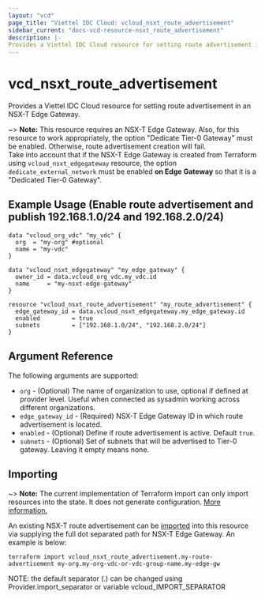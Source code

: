 ```yaml
---
layout: "vcd"
page_title: "Viettel IDC Cloud: vcloud_nsxt_route_advertisement"
sidebar_current: "docs-vcd-resource-nsxt_route_advertisement"
description: |-
Provides a Viettel IDC Cloud resource for setting route advertisement in an NSX-T Edge Gateway.
---
```


# vcd\_nsxt\_route\_advertisement

Provides a Viettel IDC Cloud resource for setting route advertisement in an NSX-T Edge Gateway.

~> **Note:** This resource requires an NSX-T Edge Gateway. Also, for this resource to work appropriately, the option "Dedicate Tier-0 Gateway" must be enabled. Otherwise, route advertisement creation will fail.  
Take into account that if the NSX-T Edge Gateway is created from Terraform using `vcloud_nsxt_edgegateway` resource, the option `dedicate_external_network` must be enabled **on Edge Gateway** so that it is a "Dedicated Tier-0 Gateway".

## Example Usage (Enable route advertisement and publish 192.168.1.0/24 and 192.168.2.0/24)

```hcl
data "vcloud_org_vdc" "my_vdc" {
  org  = "my-org" #optional
  name = "my-vdc"
}

data "vcloud_nsxt_edgegateway" "my_edge_gateway" {
  owner_id = data.vcloud_org_vdc.my_vdc.id
  name     = "my-nsxt-edge-gateway"
}

resource "vcloud_nsxt_route_advertisement" "my_route_advertisement" {
  edge_gateway_id = data.vcloud_nsxt_edgegateway.my_edge_gateway.id
  enabled         = true
  subnets         = ["192.168.1.0/24", "192.168.2.0/24"]
}
```

## Argument Reference

The following arguments are supported:

* `org` - (Optional) The name of organization to use, optional if defined at provider level. Useful
  when connected as sysadmin working across different organizations.
* `edge_gateway_id` - (Required) NSX-T Edge Gateway ID in which route advertisement is located.
* `enabled` - (Optional) Define if route advertisement is active. Default `true`.
* `subnets` - (Optional) Set of subnets that will be advertised to Tier-0 gateway. Leaving it empty means none.

## Importing

~> **Note:** The current implementation of Terraform import can only import resources into the state.
It does not generate configuration. [More information.](https://www.terraform.io/docs/import/)

An existing NSX-T route advertisement can be [imported][docs-import] into this resource
via supplying the full dot separated path for NSX-T Edge Gateway. An example is below:

[docs-import]: https://www.terraform.io/docs/import/

```
terraform import vcloud_nsxt_route_advertisement.my-route-advertisement my-org.my-org-vdc-or-vdc-group-name.my-edge-gw
```

NOTE: the default separator (.) can be changed using Provider.import_separator or variable vcloud_IMPORT_SEPARATOR
